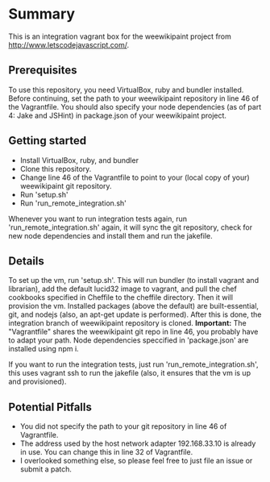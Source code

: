 # Summary

This is an integration vagrant box for the weewikipaint project from http://www.letscodejavascript.com/.

## Prerequisites  
To use this repository, you need VirtualBox, ruby and bundler installed.
Before continuing, set the path to your weewikipaint repository in line
46 of the Vagrantfile.
You should also specify your node dependencies (as of part 4: Jake and
JSHint) in package.json of your weewikipaint project.

## Getting started
 * Install VirtualBox, ruby, and bundler
 * Clone this repository.
 * Change line 46 of the Vagrantfile to point to your (local copy of your) weewikipaint git
   repository.
 * Run 'setup.sh'
 * Run 'run_remote_integration.sh'

Whenever you want to run integration tests again, run
'run_remote_integration.sh' again, it will sync the git repository,
check for new node dependencies and install them and run the jakefile.

## Details

To set up the vm, run 'setup.sh'. This will run bundler (to install
vagrant and librarian), add the default lucid32 image to vagrant, and
pull the chef cookbooks specified in Cheffile to the cheffile directory.
Then it will provision the vm. Installed packages (above the default)
are built-essential, git, and nodejs (also, an apt-get update is
performed).
After this is done, the integration branch of weewikipaint repository is
cloned.
**Important:** The "Vagrantfile" shares the weewikipaint git repo in line 46, you probably
have to adapt your path. 
Node dependencies speccified in 'package.json' are installed using npm i.

If you want to run the integration tests, just run
'run_remote_integration.sh', this uses vagrant ssh to run the jakefile
(also, it ensures that the vm is up and provisioned). 

## Potential Pitfalls

 * You did not specify the path to your git repository in line 46 of
   Vagrantfile.
 * The address used by the host network adapter 192.168.33.10 is already
   in use. You can change this in line 32 of Vagrantfile.
 * I overlooked something else, so please feel free to just file an issue or submit a patch.
